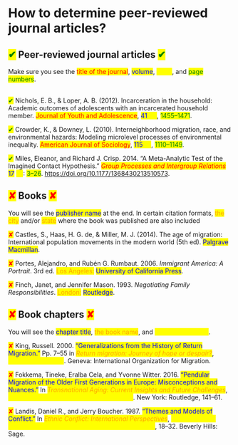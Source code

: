 # How to determine peer-reviewed journal articles?

## <mark style="color:green;">✔</mark> Peer-reviewed journal articles <mark style="color:green;">✔</mark>

Make sure you see the <mark style="color:red;">title of the journal</mark>, <mark style="color:blue;">volume</mark>, <mark style="color:yellow;">issue</mark>, and <mark style="color:green;">page numbers</mark>.

\
<mark style="color:green;">✔</mark> Nichols, E. B., & Loper, A. B. (2012). Incarceration in the household: Academic outcomes of adolescents with an incarcerated household member. <mark style="color:red;">Journal of Youth and Adolescence</mark>, <mark style="color:blue;">41</mark><mark style="color:yellow;">(11)</mark>, <mark style="color:green;">1455–1471</mark>.&#x20;

<mark style="color:green;">✔</mark> Crowder, K., & Downey, L. (2010). Interneighborhood migration, race, and environmental hazards: Modeling microlevel processes of environmental inequality. <mark style="color:red;">American Journal of Sociology</mark>, <mark style="color:blue;">115</mark><mark style="color:yellow;">(4)</mark>, <mark style="color:green;">1110–1149</mark>.

<mark style="color:green;">✔</mark> Miles, Eleanor, and Richard J. Crisp. 2014. “A Meta-Analytic Test of the Imagined Contact Hypothesis.” _<mark style="color:red;">Group Processes and Intergroup Relations</mark>_ <mark style="color:blue;">17</mark> <mark style="color:yellow;">(1)</mark>: <mark style="color:green;">3–26</mark>. https://doi.org/10.1177/1368430213510573.

## <mark style="color:red;">✘</mark> Books <mark style="color:red;">✘</mark>

You will see the <mark style="color:blue;">publisher name</mark> at the end. In certain citation formats, <mark style="color:orange;">the city</mark> and/or <mark style="color:orange;">state</mark> where the book was published are also included

<mark style="color:red;">✘</mark> Castles, S., Haas, H. G. de, & Miller, M. J. (2014). The age of migration: International population movements in the modern world (5th ed). <mark style="color:blue;">Palgrave Macmillan</mark>.

<mark style="color:red;">✘</mark> Portes, Alejandro, and Rubén G. Rumbaut. 2006. _Immigrant America: A Portrait_. 3rd ed. <mark style="color:orange;">Los Angeles:</mark> <mark style="color:blue;">University of California Press</mark>.

<mark style="color:red;">✘</mark> Finch, Janet, and Jennifer Mason. 1993. _Negotiating Family Responsibilities_. <mark style="color:orange;">London:</mark> <mark style="color:blue;">Routledge</mark>.&#x20;

## <mark style="color:red;">✘</mark> Book chapters <mark style="color:red;">✘</mark>

You will see the <mark style="color:blue;">chapter title</mark>, <mark style="color:orange;">the book name</mark>, and <mark style="color:yellow;">the editor(s) name</mark>.

<mark style="color:red;">✘</mark> King, Russell. 2000. <mark style="color:blue;">“Generalizations from the History of Return Migration.”</mark> Pp. 7–55 in _<mark style="color:orange;">Return migration: Journey of hope or despair?</mark>_, <mark style="color:yellow;">edited by B. Ghosh</mark>. Geneva: International Organization for Migration.

<mark style="color:red;">✘</mark> Fokkema, Tineke, Eralba Cela, and Yvonne Witter. 2016. <mark style="color:blue;">“Pendular Migration of the Older First Generations in Europe: Misconceptions and Nuances.”</mark> In _<mark style="color:orange;">Transnational Aging: Current Insights and Future Challenges</mark>_, <mark style="color:yellow;">eds. Vincent Horn and Cornelia Schweppe</mark>. New York: Routledge, 141–61.

<mark style="color:red;">✘</mark> Landis, Daniel R., and Jerry Boucher. 1987. <mark style="color:blue;">“Themes and Models of Conflict.”</mark> In _<mark style="color:orange;">Ethnic Conflict: International Perspectives</mark>_, <mark style="color:yellow;">edited by Jerry Boucher, Daniel R. Landis, and Karen Arnold Clark</mark>, 18–32. Beverly Hills: Sage.
